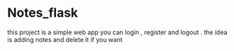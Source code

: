 # Notes_flask
this project is a simple web app you can login , register and logout . the idea is adding notes and delete it if you want
